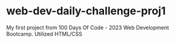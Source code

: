 # web-dev-daily-challenge-proj1
My first project from 100 Days Of Code - 2023 Web Development Bootcamp. Utilized HTML/CSS
